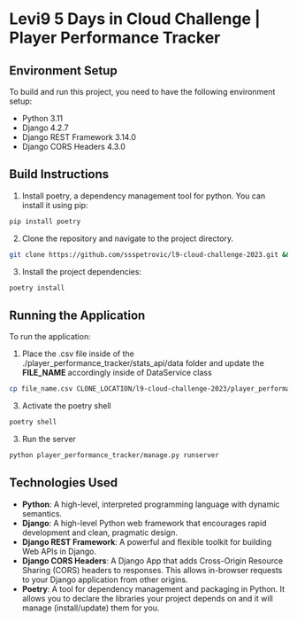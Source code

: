 # Levi9 5 Days in Cloud Challenge | Player Performance Tracker

## Environment Setup

To build and run this project, you need to have the following environment setup:

- Python 3.11
- Django 4.2.7
- Django REST Framework 3.14.0
- Django CORS Headers 4.3.0

## Build Instructions

1. Install poetry, a dependency management tool for python. You can install it using pip:

```bash
pip install poetry
```

2. Clone the repository and navigate to the project directory.
   
```bash
git clone https://github.com/ssspetrovic/l9-cloud-challenge-2023.git && cd l9-cloud-challenge-2023
```
3. Install the project dependencies:

```bash
poetry install
```

## Running the Application

To run the application:
1. Place the .csv file inside of the ./player_performance_tracker/stats_api/data folder and update the **FILE_NAME** accordingly inside of DataService class

```bash
cp file_name.csv CLONE_LOCATION/l9-cloud-challenge-2023/player_performance_tracker/stats_api/data
```
   
3. Activate the poetry shell
   
```bash
poetry shell
```

3. Run the server

```bash
python player_performance_tracker/manage.py runserver
```
## Technologies Used

- **Python**: A high-level, interpreted programming language with dynamic semantics.
- **Django**: A high-level Python web framework that encourages rapid development and clean, pragmatic design.
- **Django REST Framework**: A powerful and flexible toolkit for building Web APIs in Django.
- **Django CORS Headers**: A Django App that adds Cross-Origin Resource Sharing (CORS) headers to responses. This allows in-browser requests to your Django application from other origins.
- **Poetry**: A tool for dependency management and packaging in Python. It allows you to declare the libraries your project depends on and it will manage (install/update) them for you.
